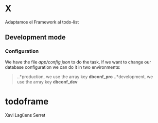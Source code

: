 # X
Adaptamos el Framework al todo-list

## Development mode

### Configuration

We have  the file *app/config.json* to do the task.
If we want to change our database configuration we can do it in two environments:
>..*production, we use the array key **dbconf_pro**
>..*development, we use the array key **dbconf_dev**

# todoframe
Xavi Lagüens Serret
